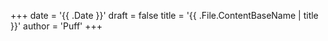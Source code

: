 +++
date = '{{ .Date }}'
draft = false
title = '{{ .File.ContentBaseName | title }}'
author = 'Puff'
+++
